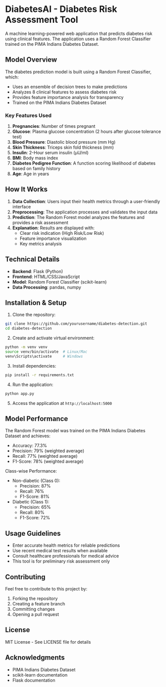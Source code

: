 # DiabetesAI - Diabetes Risk Assessment Tool

A machine learning-powered web application that predicts diabetes risk using clinical features. The application uses a Random Forest Classifier trained on the PIMA Indians Diabetes Dataset.

## Model Overview

The diabetes prediction model is built using a Random Forest Classifier, which:
- Uses an ensemble of decision trees to make predictions
- Analyzes 8 clinical features to assess diabetes risk
- Provides feature importance analysis for transparency
- Trained on the PIMA Indians Diabetes Dataset

### Key Features Used
1. **Pregnancies**: Number of times pregnant
2. **Glucose**: Plasma glucose concentration (2 hours after glucose tolerance test)
3. **Blood Pressure**: Diastolic blood pressure (mm Hg)
4. **Skin Thickness**: Triceps skin fold thickness (mm)
5. **Insulin**: 2-Hour serum insulin (μU/ml)
6. **BMI**: Body mass index
7. **Diabetes Pedigree Function**: A function scoring likelihood of diabetes based on family history
8. **Age**: Age in years

## How It Works

1. **Data Collection**: Users input their health metrics through a user-friendly interface
2. **Preprocessing**: The application processes and validates the input data
3. **Prediction**: The Random Forest model analyzes the features and provides a risk assessment
4. **Explanation**: Results are displayed with:
   - Clear risk indication (High Risk/Low Risk)
   - Feature importance visualization
   - Key metrics analysis

## Technical Details

- **Backend**: Flask (Python)
- **Frontend**: HTML/CSS/JavaScript
- **Model**: Random Forest Classifier (scikit-learn)
- **Data Processing**: pandas, numpy

## Installation & Setup

1. Clone the repository:
```bash
git clone https://github.com/yourusername/diabetes-detection.git
cd diabetes-detection
```

2. Create and activate virtual environment:
```bash
python -m venv venv
source venv/bin/activate  # Linux/Mac
venv\Scripts\activate     # Windows
```

3. Install dependencies:
```bash
pip install -r requirements.txt
```

4. Run the application:
```bash
python app.py
```

5. Access the application at `http://localhost:5000`

## Model Performance
The Random Forest model was trained on the PIMA Indians Diabetes Dataset and achieves:
- Accuracy: 77.3%
- Precision: 79% (weighted average)
- Recall: 77% (weighted average)
- F1-Score: 78% (weighted average)

Class-wise Performance:
- Non-diabetic (Class 0):
    - Precision: 87%
    - Recall: 76%
    - F1-Score: 81%
- Diabetic (Class 1):
    - Precision: 65%
    - Recall: 80%
    - F1-Score: 72%

## Usage Guidelines

- Enter accurate health metrics for reliable predictions
- Use recent medical test results when available
- Consult healthcare professionals for medical advice
- This tool is for preliminary risk assessment only

## Contributing

Feel free to contribute to this project by:
1. Forking the repository
2. Creating a feature branch
3. Committing changes
4. Opening a pull request

## License

MIT License - See LICENSE file for details

## Acknowledgments

- PIMA Indians Diabetes Dataset
- scikit-learn documentation
- Flask documentation
